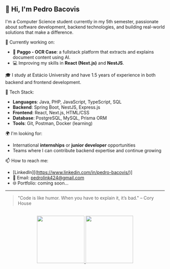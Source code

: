 ## 👋 Hi, I'm Pedro Bacovis

I'm a Computer Science student currently in my 5th semester, passionate about software development, backend technologies, and building real-world solutions that make a difference.

🔧 Currently working on:
- 🧠 **Paggo - OCR Case**: a fullstack platform that extracts and explains document content using AI.
- 💻 Improving my skills in **React (Next.js)** and **NestJS**.

🎓 I study at Estácio University and have 1.5 years of experience in both backend and frontend development.

🚀 Tech Stack:
- **Languages**: Java, PHP, JavaScript, TypeScript, SQL
- **Backend**: Spring Boot, NestJS, Express.js
- **Frontend**: React, Next.js, HTML/CSS
- **Database**: PostgreSQL, MySQL, Prisma ORM
- **Tools**: Git, Postman, Docker (learning)

🌍 I'm looking for:
- International **internships** or **junior developer** opportunities
- Teams where I can contribute backend expertise and continue growing

📫 How to reach me:
- [LinkedIn][(https://www.linkedin.com/in/pedro-bacovis/)]
- 📧 Email: pedrolink424@gmail.com
- 🌐 Portfolio: coming soon...

---
> "Code is like humor. When you have to explain it, it’s bad." – Cory House

</br>

<div align="center">
  <a href="https://github.com/Peubacovis">
    <img height="150em" src="https://github-readme-stats.vercel.app/api?username=Peubacovis&show_icons=true&theme=dracula&include_all_commits=true&count_private=true"/>
    <img height="150em" src="https://github-readme-stats.vercel.app/api/top-langs/?username=Peubacovis&layout=compact&langs_count=7&theme=dracula"/>
  </a>
</div>

##

